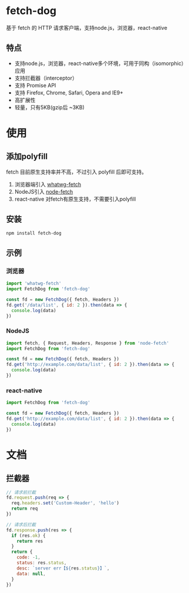 # fetch-dog
基于 fetch 的 HTTP 请求客户端，支持node.js，浏览器，react-native

## 特点
* 支持node.js，浏览器，react-native多个环境，可用于同构（isomorphic）应用
* 支持拦截器（interceptor）
* 支持 Promise API 
* 支持 Firefox, Chrome, Safari, Opera and IE9+
* 高扩展性
* 轻量，只有5KB(gzip后 ~3KB)

# 使用
## 添加polyfill
fetch 目前原生支持率并不高，不过引入 polyfill 后即可支持。
1. 浏览器端引入 [whatwg-fetch](https://github.com/github/fetch)
2. NodeJS引入 [node-fetch](https://github.com/bitinn/node-fetch)
3. react-native 对fetch有原生支持，不需要引入polyfill

## 安装
```bash
npm install fetch-dog
```

## 示例
### 浏览器
```javascript
import 'whatwg-fetch'
import FetchDog from 'fetch-dog'

const fd = new FetchDog({ fetch, Headers })
fd.get('/data/list', { id: 2 }).then(data => {
  console.log(data)
})
```

### NodeJS

```javascript
import fetch, { Request, Headers, Response } from 'node-fetch'
import FetchDog from 'fetch-dog'

const fd = new FetchDog({ fetch, Headers })
fd.get('http://example.com/data/list', { id: 2 }).then(data => {
  console.log(data)
})
```

### react-native
```javascript
import FetchDog from 'fetch-dog'

const fd = new FetchDog({ fetch, Headers })
fd.get('http://example.com/data/list', { id: 2 }).then(data => {
  console.log(data)
})
```

# 文档
## 拦截器
```javascript
// 请求前拦截
fd.request.push(req => {
  req.headers.set('Custom-Header', 'hello')
  return req
})

// 请求后拦截
fd.response.push(res => {
  if (res.ok) {
    return res
  }
  return {
    code: -1,
    status: res.status,
    desc: `server err【${res.status}】`,
    data: null,
  }
})
```
